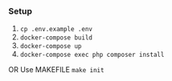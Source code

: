 

### Setup
1. `cp .env.example .env`
2. `docker-compose build`
2. `docker-compose up`
2. `docker-compose exec php composer install`

OR Use MAKEFILE
`make init`